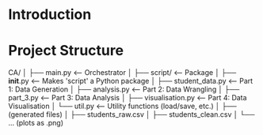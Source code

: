 # Introduction


# Project Structure

CA/
│
├── main.py               <-- Orchestrator
│
├── script/               <-- Package
│   ├── __init__.py       <-- Makes 'script' a Python package
│   ├── student_data.py   <-- Part 1: Data Generation
│   ├── analysis.py       <-- Part 2: Data Wrangling
│   ├── part_3.py         <-- Part 3: Data Analysis
│   ├── visualisation.py  <-- Part 4: Data Visualisation
│   └── util.py           <-- Utility functions (load/save, etc.)
│
├── (generated files)
│   ├── students_raw.csv
│   ├── students_clean.csv
│   └── ... (plots as .png)

